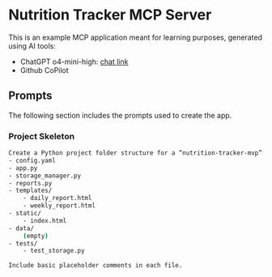 # Nutrition Tracker MCP Server

This is an example MCP application meant for learning purposes, generated using AI tools:

- ChatGPT o4-mini-high: [chat link](https://chatgpt.com/share/681785d2-d518-8001-bbb2-b4452d04be3e)
- Github CoPilot

## Prompts

The following section includes the prompts used to create the app.

### Project Skeleton

```bash
Create a Python project folder structure for a “nutrition-tracker-mvp”:
- config.yaml
- app.py
- storage_manager.py
- reports.py
- templates/
    - daily_report.html
    - weekly_report.html
- static/
    - index.html
- data/
    (empty)
- tests/
    - test_storage.py

Include basic placeholder comments in each file.
```

